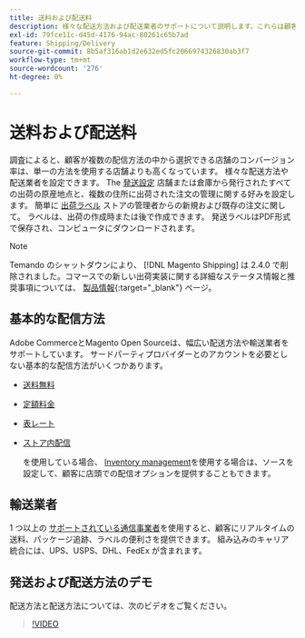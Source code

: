 ```yaml
---
title: 送料および配送料
description: 様々な配送方法および配送業者のサポートについて説明します。これらは顧客に提供できます。
exl-id: 79fce11c-d45d-4176-94ac-80261c65b7ad
feature: Shipping/Delivery
source-git-commit: 8b5af316ab1d2e632ed5fc2066974326830ab3f7
workflow-type: tm+mt
source-wordcount: '276'
ht-degree: 0%

---
```


# 送料および配送料

調査によると、顧客が複数の配信方法の中から選択できる店舗のコンバージョン率は、単一の方法を使用する店舗よりも高くなっています。 様々な配送方法や配送業者を設定できます。 The [発送設定](shipping-settings.md) 店舗または倉庫から発行されたすべての出荷の原産地点と、複数の住所に出荷された注文の管理に関する好みを設定します。 簡単に [出荷ラベル](shipping-labels.md) ストアの管理者からの新規および既存の注文に関して。 ラベルは、出荷の作成時または後で作成できます。 発送ラベルはPDF形式で保存され、コンピュータにダウンロードされます。

>[!NOTE]
>
>Temando のシャットダウンにより、 [!DNL Magento Shipping] は 2.4.0 で削除されました。コマースでの新しい出荷実装に関する詳細なステータス情報と推奨事項については、 [製品情報](https://business.adobe.com/products/magento/shipping.html){:target=&quot;_blank&quot;} ページ。

## 基本的な配信方法

Adobe CommerceとMagento Open Sourceは、幅広い配送方法や輸送業者をサポートしています。 サードパーティプロバイダーとのアカウントを必要としない基本的な配信方法がいくつかあります。

* [送料無料](shipping-free.md)

* [定額料金](shipping-flat-rate.md)

* [表レート](shipping-table-rate.md)

* [ストア内配信](shipping-in-store-delivery.md)

  を使用している場合、 [Inventory management](../inventory-management/introduction.md)を使用する場合は、ソースを設定して、顧客に店頭での配信オプションを提供することもできます。

## 輸送業者

1 つ以上の [サポートされている通信事業者](carriers.md)を使用すると、顧客にリアルタイムの送料、パッケージ追跡、ラベルの便利さを提供できます。 組み込みのキャリア統合には、UPS、USPS、DHL、FedEx が含まれます。

## 発送および配送方法のデモ

配送方法と配送方法については、次のビデオをご覧ください。

>[!VIDEO](https://video.tv.adobe.com/v/343658/?quality=12)
